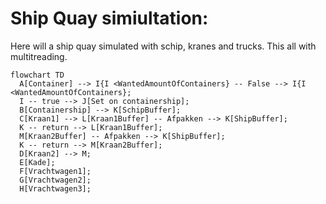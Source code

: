 # Ship Quay simiultation:

Here will a ship quay simulated with schip, kranes and trucks. This all with multitreading.

```mermaid
flowchart TD
  A[Container] --> I{I <WantedAmountOfContainers} -- False --> I{I <WantedAmountOfContainers};
  I -- true --> J[Set on containership];
  B[Containership] --> K[SchipBuffer];
  C[Kraan1] --> L[Kraan1Buffer] -- Afpakken --> K[ShipBuffer];
  K -- return --> L[Kraan1Buffer];
  M[Kraan2Buffer] -- Afpakken --> K[ShipBuffer];
  K -- return --> M[Kraan2Buffer];
  D[Kraan2] --> M;
  E[Kade];
  F[Vrachtwagen1];
  G[Vrachtwagen2];
  H[Vrachtwagen3];
```

